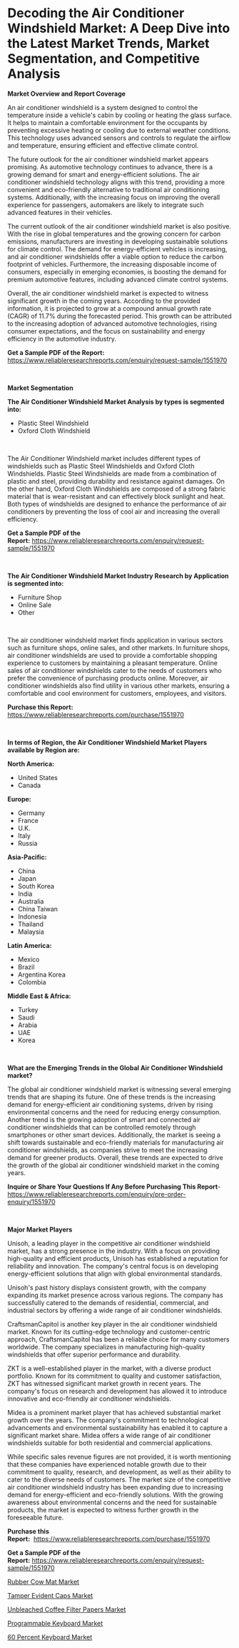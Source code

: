 <p><h1>Decoding the Air Conditioner Windshield Market: A Deep Dive into the Latest Market Trends, Market Segmentation, and Competitive Analysis</h1></p><p><strong>Market Overview and Report Coverage</strong></p>
<p><p>An air conditioner windshield is a system designed to control the temperature inside a vehicle's cabin by cooling or heating the glass surface. It helps to maintain a comfortable environment for the occupants by preventing excessive heating or cooling due to external weather conditions. This technology uses advanced sensors and controls to regulate the airflow and temperature, ensuring efficient and effective climate control.</p><p>The future outlook for the air conditioner windshield market appears promising. As automotive technology continues to advance, there is a growing demand for smart and energy-efficient solutions. The air conditioner windshield technology aligns with this trend, providing a more convenient and eco-friendly alternative to traditional air conditioning systems. Additionally, with the increasing focus on improving the overall experience for passengers, automakers are likely to integrate such advanced features in their vehicles.</p><p>The current outlook of the air conditioner windshield market is also positive. With the rise in global temperatures and the growing concern for carbon emissions, manufacturers are investing in developing sustainable solutions for climate control. The demand for energy-efficient vehicles is increasing, and air conditioner windshields offer a viable option to reduce the carbon footprint of vehicles. Furthermore, the increasing disposable income of consumers, especially in emerging economies, is boosting the demand for premium automotive features, including advanced climate control systems.</p><p>Overall, the air conditioner windshield market is expected to witness significant growth in the coming years. According to the provided information, it is projected to grow at a compound annual growth rate (CAGR) of 11.7% during the forecasted period. This growth can be attributed to the increasing adoption of advanced automotive technologies, rising consumer expectations, and the focus on sustainability and energy efficiency in the automotive industry.</p></p>
<p><strong>Get a Sample PDF of the Report:</strong> <a href="https://www.reliableresearchreports.com/enquiry/request-sample/1551970">https://www.reliableresearchreports.com/enquiry/request-sample/1551970</a></p>
<p>&nbsp;</p>
<p><strong>Market Segmentation</strong></p>
<p><strong>The Air Conditioner Windshield Market Analysis by types is segmented into:</strong></p>
<p><ul><li>Plastic Steel Windshield</li><li>Oxford Cloth Windshield</li></ul></p>
<p>&nbsp;</p>
<p><p>The Air Conditioner Windshield market includes different types of windshields such as Plastic Steel Windshields and Oxford Cloth Windshields. Plastic Steel Windshields are made from a combination of plastic and steel, providing durability and resistance against damages. On the other hand, Oxford Cloth Windshields are composed of a strong fabric material that is wear-resistant and can effectively block sunlight and heat. Both types of windshields are designed to enhance the performance of air conditioners by preventing the loss of cool air and increasing the overall efficiency.</p></p>
<p><strong>Get a Sample PDF of the Report:</strong>&nbsp;<a href="https://www.reliableresearchreports.com/enquiry/request-sample/1551970">https://www.reliableresearchreports.com/enquiry/request-sample/1551970</a></p>
<p>&nbsp;</p>
<p><strong>The Air Conditioner Windshield Market Industry Research by Application is segmented into:</strong></p>
<p><ul><li>Furniture Shop</li><li>Online Sale</li><li>Other</li></ul></p>
<p>&nbsp;</p>
<p><p>The air conditioner windshield market finds application in various sectors such as furniture shops, online sales, and other markets. In furniture shops, air conditioner windshields are used to provide a comfortable shopping experience to customers by maintaining a pleasant temperature. Online sales of air conditioner windshields cater to the needs of customers who prefer the convenience of purchasing products online. Moreover, air conditioner windshields also find utility in various other markets, ensuring a comfortable and cool environment for customers, employees, and visitors.</p></p>
<p><strong>Purchase this Report:</strong>&nbsp; <a href="https://www.reliableresearchreports.com/purchase/1551970">https://www.reliableresearchreports.com/purchase/1551970</a></p>
<p>&nbsp;</p>
<p><strong>In terms of Region, the Air Conditioner Windshield Market Players available by Region are:</strong></p>
<p>
    <p> <strong> North America: </strong>
        <ul>
            <li>United States</li>
            <li>Canada</li>
        </ul>
        </p> 
    <p> <strong> Europe: </strong>
        <ul>
            <li>Germany</li>
            <li>France</li>
            <li>U.K.</li>
            <li>Italy</li>
            <li>Russia</li>
        </ul>
        </p> 
    <p> <strong> Asia-Pacific: </strong>
        <ul>
            <li>China</li>
            <li>Japan</li>
            <li>South Korea</li>
            <li>India</li>
            <li>Australia</li>
            <li>China Taiwan</li>
            <li>Indonesia</li>
            <li>Thailand</li>
            <li>Malaysia</li>
        </ul>
        </p> 
    <p> <strong> Latin America: </strong>
        <ul>
            <li>Mexico</li>
            <li>Brazil</li>
            <li>Argentina Korea</li>
            <li>Colombia</li>
        </ul>
        </p> 
    <p> <strong> Middle East & Africa: </strong>
        <ul>
            <li>Turkey</li>
            <li>Saudi</li>
            <li>Arabia</li>
            <li>UAE</li>
            <li>Korea</li>
        </ul>
    </p>
    </p>
<p>&nbsp;</p>
<p><strong>What are the Emerging Trends in the Global Air Conditioner Windshield market?</strong></p>
<p><p>The global air conditioner windshield market is witnessing several emerging trends that are shaping its future. One of these trends is the increasing demand for energy-efficient air conditioning systems, driven by rising environmental concerns and the need for reducing energy consumption. Another trend is the growing adoption of smart and connected air conditioner windshields that can be controlled remotely through smartphones or other smart devices. Additionally, the market is seeing a shift towards sustainable and eco-friendly materials for manufacturing air conditioner windshields, as companies strive to meet the increasing demand for greener products. Overall, these trends are expected to drive the growth of the global air conditioner windshield market in the coming years.</p></p>
<p><strong>Inquire or Share Your Questions If Any Before Purchasing This Report</strong>- <a href="https://www.reliableresearchreports.com/enquiry/pre-order-enquiry/1551970">https://www.reliableresearchreports.com/enquiry/pre-order-enquiry/1551970</a></p>
<p>&nbsp;</p>
<p><strong>Major Market Players</strong></p>
<p><p>Unisoh, a leading player in the competitive air conditioner windshield market, has a strong presence in the industry. With a focus on providing high-quality and efficient products, Unisoh has established a reputation for reliability and innovation. The company's central focus is on developing energy-efficient solutions that align with global environmental standards. </p><p>Unisoh's past history displays consistent growth, with the company expanding its market presence across various regions. The company has successfully catered to the demands of residential, commercial, and industrial sectors by offering a wide range of air conditioner windshields. </p><p>CraftsmanCapitol is another key player in the air conditioner windshield market. Known for its cutting-edge technology and customer-centric approach, CraftsmanCapitol has been a reliable choice for many customers worldwide. The company specializes in manufacturing high-quality windshields that offer superior performance and durability. </p><p>ZKT is a well-established player in the market, with a diverse product portfolio. Known for its commitment to quality and customer satisfaction, ZKT has witnessed significant market growth in recent years. The company's focus on research and development has allowed it to introduce innovative and eco-friendly air conditioner windshields.</p><p>Midea is a prominent market player that has achieved substantial market growth over the years. The company's commitment to technological advancements and environmental sustainability has enabled it to capture a significant market share. Midea offers a wide range of air conditioner windshields suitable for both residential and commercial applications. </p><p>While specific sales revenue figures are not provided, it is worth mentioning that these companies have experienced notable growth due to their commitment to quality, research, and development, as well as their ability to cater to the diverse needs of customers. The market size of the competitive air conditioner windshield industry has been expanding due to increasing demand for energy-efficient and eco-friendly solutions. With the growing awareness about environmental concerns and the need for sustainable products, the market is expected to witness further growth in the foreseeable future.</p></p>
<p><strong>Purchase this Report:</strong>&nbsp;&nbsp;<a href="https://www.reliableresearchreports.com/purchase/1551970">https://www.reliableresearchreports.com/purchase/1551970</a></p>
<p></p>
<p><strong>Get a Sample PDF of the Report:</strong>&nbsp;<a href="https://www.reliableresearchreports.com/enquiry/request-sample/1551970">https://www.reliableresearchreports.com/enquiry/request-sample/1551970</a></p>
<p><p><a href="https://github.com/mauripalmi/Market-Research-Report-List-1/blob/main/rubber-cow-mat-market.md">Rubber Cow Mat Market</a></p><p><a href="https://github.com/angelajermaine/Market-Research-Report-List-1/blob/main/tamper-evident-caps-market.md">Tamper Evident Caps Market</a></p><p><a href="https://github.com/globismark/Market-Research-Report-List-1/blob/main/unbleached-coffee-filter-papers-market.md">Unbleached Coffee Filter Papers Market</a></p><p><a href="https://github.com/lylyparadise/Market-Research-Report-List-1/blob/main/programmable-keyboard-market.md">Programmable Keyboard Market</a></p><p><a href="https://github.com/bmorecock/Market-Research-Report-List-1/blob/main/60-percent-keyboard-market.md">60 Percent Keyboard Market</a></p></p>